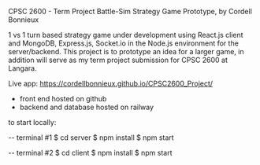 CPSC 2600 - Term Project
Battle-Sim Strategy Game Prototype,
by Cordell Bonnieux

1 vs 1 turn based strategy game under development using React.js client and MongoDB, Express.js, Socket.io in the Node.js environment for the server/backend. This project is to prototype an idea for a larger game, in addition will serve as my term project submission for CPSC 2600 at Langara.

Live app: https://cordellbonnieux.github.io/CPSC2600_Project/

- front end hosted on github
- backend and database hosted on railway

to start locally:

-- terminal #1
$ cd server
$ npm install
$ npm start

-- terminal #2
$ cd client
$ npm install
$ npm start
